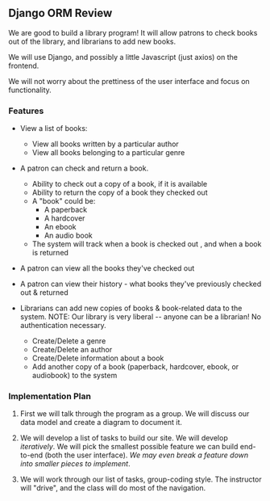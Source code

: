 ## Django ORM Review
We are good to build a library program! It will allow patrons to check books out of the library, and librarians to add new books.

We will use Django, and possibly a little Javascript (just axios) on the frontend. 

We will not worry about the prettiness of the user interface and focus on functionality.

### Features

- View a list of books: 
	- View all books written by a particular author
	- View all books belonging to a particular genre

- A patron can check and return a book.
	- Ability to check out a copy of a book, if it is available
	- Ability to return the copy of a book they checked out
	- A "book" could be:
		- A paperback
		- A hardcover
		- An ebook
		- An audio book
	- The system will track when a book is checked out
	, and when a book is returned

- A patron can view all the books they've checked out

- A patron can view their history - what books they've previously checked out & returned

- Librarians can add new copies of books & book-related data to the system. NOTE: Our library is very liberal -- anyone can be a librarian! No authentication necessary.
	- Create/Delete a genre
	- Create/Delete an author
	- Create/Delete information about a book
	- Add another copy of a book (paperback, hardcover, ebook, or audiobook) to the system
	

### Implementation Plan

1. First we will talk through the program as a group. We will discuss our data model and create a diagram to document it.

2. We will develop a list of tasks to build our site. We will develop *iteratively*. We will pick the smallest possible feature we can build end-to-end (both the user interface). *We may even break a feature down into smaller pieces to implement*. 

3. We will work through our list of tasks, group-coding style. The instructor will "drive", and the class will do most of the navigation.
